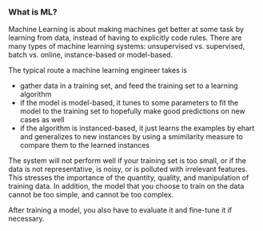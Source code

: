 ### What is ML?
Machine Learning is about making machines get better at some task by learning from data, instead of having to explicitly code rules. There are many types of machine learning systems: unsupervised vs. supervised, batch vs. online, instance-based or model-based.

The typical route a machine learning engineer takes is
- gather data in a training set, and feed the training set to a learning algorithm
- if the model is model-based, it tunes to some parameters to fit the model to the training set to hopefully make good predictions on new cases as well
- if the algorithm is instanced-based, it just learns the examples by ehart and generalizes to new instances by using a smimilarity measure to compare them to the learned instances

The system will not perform well if your training set is too small, or if the data is not representative, is noisy, or is polluted with irrelevant features. This stresses the importance of the quantity, quality, and manipulation of training data. In addition, the model that you choose to train on the data cannot be too simple, and cannot be too complex.

After training a model, you also have to evaluate it and fine-tune it if necessary.
